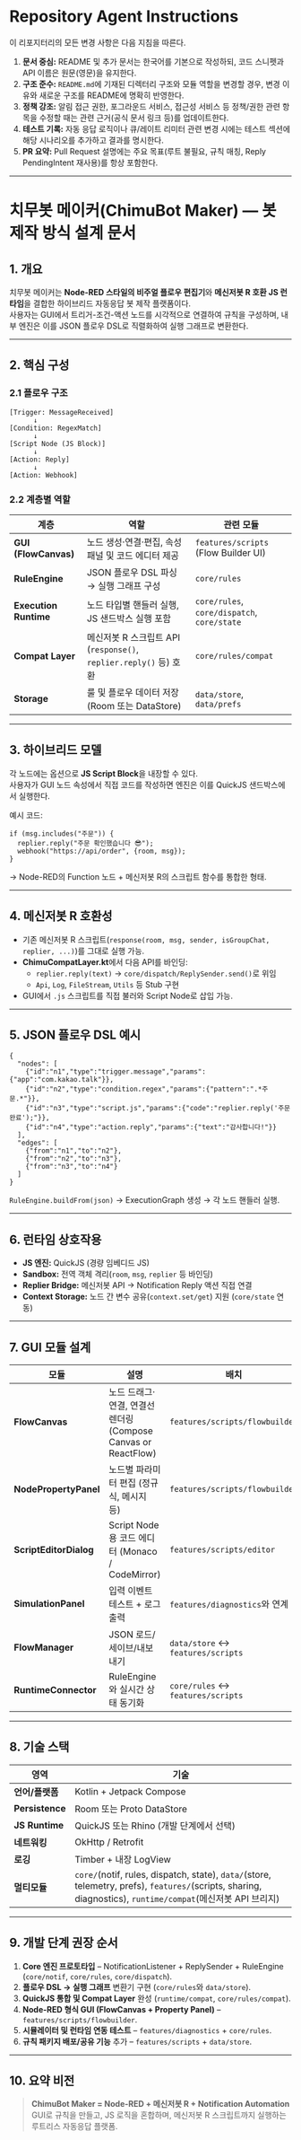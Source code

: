 # Repository Agent Instructions

이 리포지터리의 모든 변경 사항은 다음 지침을 따른다.

1. **문서 중심:** README 및 추가 문서는 한국어를 기본으로 작성하되, 코드 스니펫과 API 이름은 원문(영문)을 유지한다.
2. **구조 준수:** `README.md`에 기재된 디렉터리 구조와 모듈 역할을 변경할 경우, 변경 이유와 새로운 구조를 README에 명확히 반영한다.
3. **정책 강조:** 알림 접근 권한, 포그라운드 서비스, 접근성 서비스 등 정책/권한 관련 항목을 수정할 때는 관련 근거(공식 문서 링크 등)를 업데이트한다.
4. **테스트 기록:** 자동 응답 로직이나 큐/레이트 리미터 관련 변경 시에는 테스트 섹션에 해당 시나리오를 추가하고 결과를 명시한다.
5. **PR 요약:** Pull Request 설명에는 주요 목표(루트 불필요, 규칙 매칭, Reply PendingIntent 재사용)를 항상 포함한다.

---

# 치무봇 메이커(ChimuBot Maker) — 봇 제작 방식 설계 문서

## 1. 개요
치무봇 메이커는 **Node-RED 스타일의 비주얼 플로우 편집기**와 **메신저봇 R 호환 JS 런타임**을 결합한 하이브리드 자동응답 봇 제작 플랫폼이다.  
사용자는 GUI에서 트리거-조건-액션 노드를 시각적으로 연결하여 규칙을 구성하며, 내부 엔진은 이를 JSON 플로우 DSL로 직렬화하여 실행 그래프로 변환한다.

---

## 2. 핵심 구성
### 2.1 플로우 구조
```
[Trigger: MessageReceived]
      ↓
[Condition: RegexMatch]
      ↓
[Script Node (JS Block)]
      ↓
[Action: Reply]
      ↓
[Action: Webhook]
```

### 2.2 계층별 역할
| 계층 | 역할 | 관련 모듈 |
|------|------|-----------|
| **GUI (FlowCanvas)** | 노드 생성·연결·편집, 속성 패널 및 코드 에디터 제공 | `features/scripts` (Flow Builder UI) |
| **RuleEngine** | JSON 플로우 DSL 파싱 → 실행 그래프 구성 | `core/rules` |
| **Execution Runtime** | 노드 타입별 핸들러 실행, JS 샌드박스 실행 포함 | `core/rules`, `core/dispatch`, `core/state` |
| **Compat Layer** | 메신저봇 R 스크립트 API (`response()`, `replier.reply()` 등) 호환 | `core/rules/compat` |
| **Storage** | 룰 및 플로우 데이터 저장 (Room 또는 DataStore) | `data/store`, `data/prefs` |

---

## 3. 하이브리드 모델
각 노드에는 옵션으로 **JS Script Block**을 내장할 수 있다.  
사용자가 GUI 노드 속성에서 직접 코드를 작성하면 엔진은 이를 QuickJS 샌드박스에서 실행한다.

예시 코드:
```
if (msg.includes("주문")) {
  replier.reply("주문 확인했습니다 😎");
  webhook("https://api/order", {room, msg});
}
```

→ Node-RED의 Function 노드 + 메신저봇 R의 스크립트 함수를 통합한 형태.

---

## 4. 메신저봇 R 호환성
- 기존 메신저봇 R 스크립트(`response(room, msg, sender, isGroupChat, replier, ...)`)를 그대로 실행 가능.  
- **ChimuCompatLayer.kt**에서 다음 API를 바인딩:
  - `replier.reply(text)` → `core/dispatch/ReplySender.send()`로 위임  
  - `Api`, `Log`, `FileStream`, `Utils` 등 Stub 구현  
- GUI에서 `.js` 스크립트를 직접 불러와 Script Node로 삽입 가능.

---

## 5. JSON 플로우 DSL 예시
```
{
  "nodes": [
    {"id":"n1","type":"trigger.message","params":{"app":"com.kakao.talk"}},
    {"id":"n2","type":"condition.regex","params":{"pattern":".*주문.*"}},
    {"id":"n3","type":"script.js","params":{"code":"replier.reply('주문완료');"}},
    {"id":"n4","type":"action.reply","params":{"text":"감사합니다!"}}
  ],
  "edges": [
    {"from":"n1","to":"n2"},
    {"from":"n2","to":"n3"},
    {"from":"n3","to":"n4"}
  ]
}
```

`RuleEngine.buildFrom(json)` → ExecutionGraph 생성 → 각 노드 핸들러 실행.

---

## 6. 런타임 상호작용
- **JS 엔진:** QuickJS (경량 임베디드 JS)  
- **Sandbox:** 전역 객체 격리(`room`, `msg`, `replier` 등 바인딩)  
- **Replier Bridge:** 메신저봇 API → Notification Reply 액션 직접 연결  
- **Context Storage:** 노드 간 변수 공유(`context.set/get`) 지원 (`core/state` 연동)  

---

## 7. GUI 모듈 설계
| 모듈 | 설명 | 배치 |
|------|------|------|
| **FlowCanvas** | 노드 드래그·연결, 연결선 렌더링 (Compose Canvas or ReactFlow) | `features/scripts/flowbuilder` |
| **NodePropertyPanel** | 노드별 파라미터 편집 (정규식, 메시지 등) | `features/scripts/flowbuilder` |
| **ScriptEditorDialog** | Script Node 용 코드 에디터 (Monaco / CodeMirror) | `features/scripts/editor` |
| **SimulationPanel** | 입력 이벤트 테스트 + 로그 출력 | `features/diagnostics`와 연계 |
| **FlowManager** | JSON 로드/세이브/내보내기 | `data/store` ↔ `features/scripts` |
| **RuntimeConnector** | RuleEngine와 실시간 상태 동기화 | `core/rules` ↔ `features/scripts` |

---

## 8. 기술 스택
| 영역 | 기술 |
|------|------|
| **언어/플랫폼** | Kotlin + Jetpack Compose |
| **Persistence** | Room 또는 Proto DataStore |
| **JS Runtime** | QuickJS 또는 Rhino (개발 단계에서 선택) |
| **네트워킹** | OkHttp / Retrofit |
| **로깅** | Timber + 내장 LogView |
| **멀티모듈** | `core/`(notif, rules, dispatch, state), `data/`(store, telemetry, prefs), `features/`(scripts, sharing, diagnostics), `runtime/compat`(메신저봇 API 브리지) |

---

## 9. 개발 단계 권장 순서
1. **Core 엔진 프로토타입** – NotificationListener + ReplySender + RuleEngine (`core/notif`, `core/rules`, `core/dispatch`).
2. **플로우 DSL → 실행 그래프** 변환기 구현 (`core/rules`와 `data/store`).
3. **QuickJS 통합 및 Compat Layer** 완성 (`runtime/compat`, `core/rules/compat`).
4. **Node-RED 형식 GUI (FlowCanvas + Property Panel)** – `features/scripts/flowbuilder`.
5. **시뮬레이터 및 런타임 연동 테스트** – `features/diagnostics` + `core/rules`.
6. **규칙 패키지 배포/공유 기능** 추가 – `features/scripts` + `data/store`.

---

## 10. 요약 비전
> **ChimuBot Maker = Node-RED + 메신저봇 R + Notification Automation**  
> GUI로 규칙을 만들고, JS 로직을 혼합하며, 메신저봇 R 스크립트까지 실행하는 루트리스 자동응답 플랫폼.
